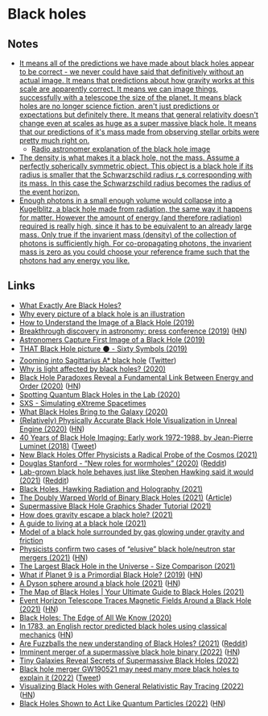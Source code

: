 # Black holes

## Notes

- [It means all of the predictions we have made about black holes appear to be correct - we never could have said that definitively without an actual image. It means that predictions about how gravity works at this scale are apparently correct. It means we can image things, successfully with a telescope the size of the planet. It means black holes are no longer science fiction, aren't just predictions or expectations but definitely there. It means that general relativity doesn't change even at scales as huge as a super massive black hole. It means that our predictions of it's mass made from observing stellar orbits were pretty much right on.](https://www.reddit.com/r/space/comments/bblt4f/astronomers_capture_first_image_of_a_black_hole/)
  - [Radio astronomer explanation of the black hole image](https://www.reddit.com/r/space/comments/bblt4f/astronomers_capture_first_image_of_a_black_hole/ekjmm6g/)
- [The density is what makes it a black hole, not the mass. Assume a perfectly spherically symmetric object. This object is a black hole if its radius is smaller that the Schwarzschild radius r_s corresponding with its mass. In this case the Schwarzschild radius becomes the radius of the event horizon.](https://www.reddit.com/r/AskPhysics/comments/n0ei7i/since_black_holes_are_constantly_losing_mass_is/)
- [Enough photons in a small enough volume would collapse into a Kugelblitz, a black hole made from radiation, the same way it happens for matter. However the amount of energy (and therefore radiation) required is really high, since it has to be equivalent to an already large mass. Only true if the invarient mass (density) of the collection of photons is sufficiently high. For co-propagating photons, the invarient mass is zero as you could choose your reference frame such that the photons had any energy you like.](https://www.reddit.com/r/AskPhysics/comments/rpzcjp/is_there_any_limit_to_how_many_photons_can_fit_in/)

## Links

- [What Exactly Are Black Holes?](https://www.youtube.com/watch?v=Tx693Je7VG4)
- [Why every picture of a black hole is an illustration](https://www.youtube.com/watch?v=v9gPAj7lXU0)
- [How to Understand the Image of a Black Hole (2019)](https://www.youtube.com/watch?v=zUyH3XhpLTo)
- [Breakthrough discovery in astronomy: press conference (2019)](https://www.youtube.com/watch?v=Dr20f19czeE) ([HN](https://news.ycombinator.com/item?id=19624226))
- [Astronomers Capture First Image of a Black Hole (2019)](https://www.reddit.com/r/space/comments/bblt4f/astronomers_capture_first_image_of_a_black_hole/)
- [THAT Black Hole picture ⚫ - Sixty Symbols (2019)](https://www.youtube.com/watch?v=rflupY5Aa-Q)
- [Zooming into Sagittarius A\* black hole](https://www.youtube.com/watch?v=DRCD-zx5QFA) ([Twitter](https://twitter.com/anderssandberg/status/1258871125490184192))
- [Why is light affected by black holes? (2020)](https://www.reddit.com/r/AskPhysics/comments/gjl29o/why_is_light_affected_by_black_holes/)
- [Black Hole Paradoxes Reveal a Fundamental Link Between Energy and Order (2020)](https://www.quantamagazine.org/black-hole-paradoxes-reveal-a-fundamental-link-between-energy-and-order-20200528/) ([HN](https://news.ycombinator.com/item?id=23358777))
- [Spotting Quantum Black Holes in the Lab (2020)](https://www.quantamagazine.org/john-preskill-quantum-computing-may-help-us-study-quantum-gravity-20200715)
- [SXS - Simulating eXtreme Spacetimes](https://www.black-holes.org/)
- [What Black Holes Bring to the Galaxy (2020)](https://www.theatlantic.com/science/archive/2020/10/what-black-holes-bring-to-the-galaxy/616631/)
- [(Relatively) Physically Accurate Black Hole Visualization in Unreal Engine (2020)](https://twitter.com/overdrawxyz/status/1316066431684030464) ([HN](https://news.ycombinator.com/item?id=24773546))
- [40 Years of Black Hole Imaging: Early work 1972-1988, by Jean-Pierre Luminet (2018)](https://blogs.futura-sciences.com/e-luminet/2018/03/07/45-years-black-hole-imaging-1-early-work-1972-1988/) ([Tweet](https://twitter.com/AvatarDomy/status/1328249809560547328))
- [New Black Holes Offer Physicists a Radical Probe of the Cosmos (2021)](https://www.quantamagazine.org/new-black-holes-offer-physicists-a-radical-probe-of-the-cosmos-20210217/)
- [Douglas Stanford - “New roles for wormholes” (2020)](https://www.youtube.com/watch?v=-hfcApA9s8Q) ([Reddit](https://www.reddit.com/r/Physics/comments/lsf9tk/new_roles_for_wormholes_accessible_stanford/))
- [Lab-grown black hole behaves just like Stephen Hawking said it would (2021)](https://www.livescience.com/black-hole-analog-confirms-hawking.html) ([Reddit](https://www.reddit.com/r/EverythingScience/comments/lwd6km/labgrown_black_hole_behaves_just_like_stephen/))
- [Black Holes, Hawking Radiation and Holography (2021)](https://www.youtube.com/watch?v=WnkMchdz1AY)
- [The Doubly Warped World of Binary Black Holes (2021)](https://www.youtube.com/watch?v=rQcKIN9vj3U) ([Article](https://www.nasa.gov/feature/goddard/2021/new-nasa-visualization-probes-the-light-bending-dance-of-binary-black-holes))
- [Supermassive Black Hole Graphics Shader Tutorial (2021)](https://kelvinvanhoorn.wordpress.com/2021/04/20/supermassive-black-hole-tutorial/)
- [How does gravity escape a black hole? (2021)](https://www.reddit.com/r/AskPhysics/comments/nqc9b5/how_does_gravity_escape_a_black_hole/)
- [A guide to living at a black hole (2021)](https://arstechnica.com/science/2021/06/a-guide-to-living-at-a-black-hole/)
- [Model of a black hole surrounded by gas glowing under gravity and friction](https://twitter.com/physicsJ/status/1408769989486673928)
- [Physicists confirm two cases of “elusive” black hole/neutron star mergers (2021)](https://arstechnica.com/science/2021/06/physicists-confirm-two-cases-of-elusive-black-hole-neutron-star-mergers/) ([HN](https://news.ycombinator.com/item?id=27676066))
- [The Largest Black Hole in the Universe - Size Comparison (2021)](https://www.youtube.com/watch?v=0FH9cgRhQ-k)
- [What if Planet 9 is a Primordial Black Hole? (2019)](https://arxiv.org/abs/1909.11090) ([HN](https://news.ycombinator.com/item?id=28167058))
- [A Dyson sphere around a black hole (2021)](https://arxiv.org/abs/2106.15181) ([HN](https://news.ycombinator.com/item?id=28230092))
- [The Map of Black Holes | Your Ultimate Guide to Black Holes (2021)](https://www.youtube.com/watch?v=Wf0uxjWGwPk)
- [Event Horizon Telescope Traces Magnetic Fields Around a Black Hole (2021)](https://aasnova.org/2021/03/24/event-horizon-telescope-traces-magnetic-fields-around-a-black-hole/) ([HN](https://news.ycombinator.com/item?id=28466027))
- [Black Holes: The Edge of All We Know (2020)](https://letterboxd.com/film/black-holes-the-edge-of-all-we-know/)
- [In 1783, an English rector predicted black holes using classical mechanics](https://interestingengineering.com/forgotten-preacher-predicts-black-holes-a-century-before-einstein) ([HN](https://news.ycombinator.com/item?id=29026073))
- [Are Fuzzballs the new understanding of Black Holes? (2021)](https://www.youtube.com/watch?v=RbvVeVHVcgs) ([Reddit](https://www.reddit.com/r/Physics/comments/rkaqkr/my_friend_made_a_video_interviewing_a_famous/))
- [Imminent merger of a supermassive black hole binary (2022)](https://arxiv.org/abs/2201.11633) ([HN](https://news.ycombinator.com/item?id=30228095))
- [Tiny Galaxies Reveal Secrets of Supermassive Black Holes (2022)](https://www.quantamagazine.org/tiny-galaxies-reveal-secrets-of-supermassive-black-holes-20220314/)
- [Black hole merger GW190521 may need many more black holes to explain it (2022)](https://www.syfy.com/syfy-wire/bad-astronomy-black-hole-merger-gw190521) ([Tweet](https://twitter.com/BadAstronomer/status/1503391937616879624))
- [Visualizing Black Holes with General Relativistic Ray Tracing (2022)](https://blog.seanholloway.com/2022/03/13/visualizing-black-holes-with-general-relativistic-ray-tracing/) ([HN](https://news.ycombinator.com/item?id=30678731))
- [Black Holes Shown to Act Like Quantum Particles (2022)](https://www.quantamagazine.org/massive-black-holes-shown-to-act-like-quantum-particles-20220329/) ([HN](https://news.ycombinator.com/item?id=30843723))